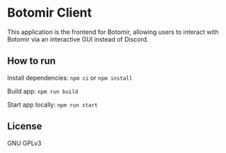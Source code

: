 # Botomir Client

This application is the frontend for Botomir, allowing users to interact with Botomir via an interactive GUI instead of Discord.

## How to run

Install dependencies: `npm ci` or `npm install`

Build app: `npm run build`

Start app locally: `npm run start`

## License

GNU GPLv3
